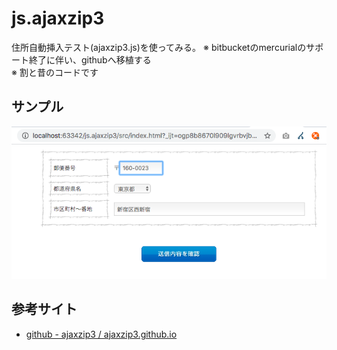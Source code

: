 # js.ajaxzip3
住所自動挿入テスト(ajaxzip3.js)を使ってみる。
※ bitbucketのmercurialのサポート終了に伴い、githubへ移植する  
※ 割と昔のコードです  

## サンプル
![サンプル](./docs/capture.png)

## 参考サイト
* [github - ajaxzip3 / ajaxzip3.github.io](https://github.com/ajaxzip3/ajaxzip3.github.io)
